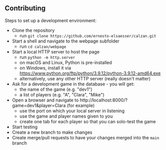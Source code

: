 ## Contributing

Steps to set up a development environment:

- Clone the repository
    - run `git clone https://github.com/ernesto-elsaesser/calzan.git`
- Start a shell and navigate to the webpage subfolder
    - run `cd calzan/webpage`
- Start a local HTTP server to host the page
    - run `python -m http.server`
    - on macOS and Linux, Python is pre-installed
    - on Windows, install it via https://www.python.org/ftp/python/3.9.12/python-3.9.12-amd64.exe
    - alternatively, use any other HTTP server (really doesn't matter)
- Ask for a development game in the database - you will get:
    - the name of the game (e.g. "dev1")
    - a list of players (e.g. "A", "Clara", "Mike")
- Open a browser and navigate to http://localhost:8000/?game=dev1&player=Clara (for example)
    - use the port on which your local server in listening
    - use the game and player names given to you
    - create one tab for each player so that you can solo-test the game
- Start testing
- Create a new branch to make changes
- Create merge/pull requests to have your changes merged into the `main` branch